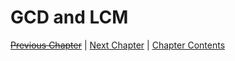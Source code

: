 # GCD and LCM <!-- omit in toc -->

[~~Previous Chapter~~][prev] | [Next Chapter][next] | [Chapter Contents][index]

[prev]: ./03modular.md
[next]: ./05primes.md
[index]: ./index.md